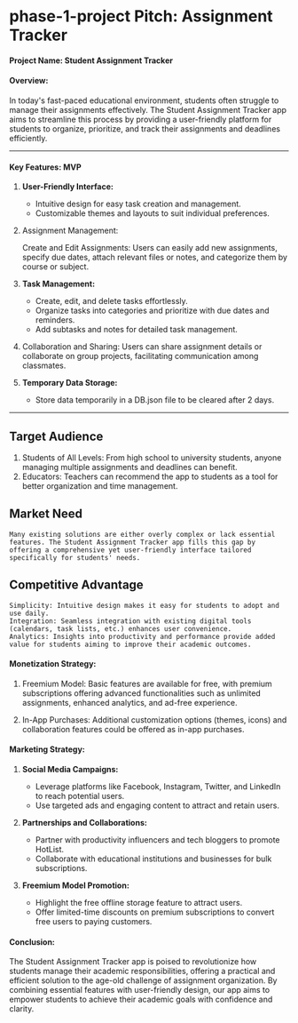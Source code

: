 # phase-1-project Pitch: Assignment Tracker

#### **Project Name:** Student Assignment Tracker 

#### **Overview:**

In today's fast-paced educational environment, students often struggle to manage their assignments effectively. The Student Assignment Tracker app aims to streamline this process by providing a user-friendly platform for students to organize, prioritize, and track their assignments and deadlines efficiently.

---

#### Key Features: MVP

1. **User-Friendly Interface:**
   - Intuitive design for easy task creation and management.
   - Customizable themes and layouts to suit individual preferences.

2. Assignment Management:

    Create and Edit Assignments: Users can easily add new assignments, specify due dates, attach relevant files or notes, and categorize them by course or subject.
    

3. **Task Management:**
   - Create, edit, and delete tasks effortlessly.
   - Organize tasks into categories and prioritize with due dates and reminders.
   - Add subtasks and notes for detailed task management.

4. Collaboration and Sharing: 
Users can share assignment details or collaborate on group projects, facilitating communication among classmates.

5. **Temporary Data Storage:**
   - Store data temporarily in a DB.json file to be cleared after 2 days.

---


## Target Audience

1. Students of All Levels: From high school to university students, anyone managing multiple assignments and deadlines can benefit.
2. Educators: Teachers can recommend the app to students as a tool for better organization and time management.

    
## Market Need

    Many existing solutions are either overly complex or lack essential features. The Student Assignment Tracker app fills this gap by offering a comprehensive yet user-friendly interface tailored specifically for students' needs.



## Competitive Advantage

    Simplicity: Intuitive design makes it easy for students to adopt and use daily.
    Integration: Seamless integration with existing digital tools (calendars, task lists, etc.) enhances user convenience.
    Analytics: Insights into productivity and performance provide added value for students aiming to improve their academic outcomes.


#### **Monetization Strategy:**

1. Freemium Model: Basic features are available for free, with premium subscriptions offering advanced functionalities such as unlimited assignments, enhanced analytics, and ad-free experience.

2. In-App Purchases: Additional customization options (themes, icons) and collaboration features could be offered as in-app purchases.



#### Marketing Strategy:

1. **Social Media Campaigns:**
   - Leverage platforms like Facebook, Instagram, Twitter, and LinkedIn to reach potential users.
   - Use targeted ads and engaging content to attract and retain users.

2. **Partnerships and Collaborations:**
   - Partner with productivity influencers and tech bloggers to promote HotList.
   - Collaborate with educational institutions and businesses for bulk subscriptions.

3. **Freemium Model Promotion:**
   - Highlight the free offline storage feature to attract users.
   - Offer limited-time discounts on premium subscriptions to convert free users to paying customers.


#### Conclusion:

The Student Assignment Tracker app is poised to revolutionize how students manage their academic responsibilities, offering a practical and efficient solution to the age-old challenge of assignment organization. By combining essential features with user-friendly design, our app aims to empower students to achieve their academic goals with confidence and clarity.